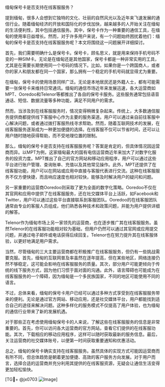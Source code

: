 缅甸保号卡是否支持在线客服服务？

提到缅甸，很多人会想到它独特的文化、壮丽的自然风光以及近年来飞速发展的通信行业。随着缅甸经济的开放和国际化的步伐加快，越来越多的人开始关注在缅甸的生活便利性，其中包括通信服务。其中，保号卡作为一种重要的通信工具，在缅甸的使用率日益增长。然而，对于许多用户来说，有一个问题始终困扰着他们：缅甸的保号卡是否支持在线客服服务呢？本文将围绕这一问题展开详细探讨。

首先，我们需要明确什么是保号卡。保号卡，顾名思义，就是用来保持手机号码不变的一种SIM卡。无论是在缅甸还是其他国家，保号卡都是一种非常实用的工具，尤其是在需要长期使用同一个号码的情况下。比如，如果你是一个跨国商人，或者你的家人和朋友都在同一个国家，那么拥有一个稳定的手机号码就显得尤为重要。

在缅甸，保号卡的使用场景同样广泛。无论是本地居民还是外籍人士，都有可能需要一张保号卡来维持日常通讯。缅甸的通信市场近年来发展迅速，各大运营商如MPT、Ooredoo和Telenor等都推出了各自的保号卡服务。这些服务通常包括语音通话、短信、数据流量等多种功能，满足不同用户的需求。

然而，当涉及到在线客服服务时，情况变得稍微复杂起来。传统上，大多数通信服务提供商都提供线下客服中心作为主要的服务渠道。用户可以通过亲自前往客服中心解决问题，或者通过拨打客服热线寻求帮助。然而，随着互联网技术的发展，在线客服服务逐渐成为一种更加便捷的选择。在线客服不仅可以节省时间，还可以让用户随时随地获得帮助，而不受地理位置的限制。

那么，缅甸的保号卡是否支持在线客服服务呢？答案是肯定的，但具体情况因运营商而异。以MPT为例，这家缅甸最大的国有电信运营商近年来加大了对数字化服务的投资力度。MPT推出了自己的官方网站和移动应用程序，用户可以通过这些平台进行账户管理、查询账单、充值以及其他常见操作。此外，MPT还提供了在线客服功能，用户可以在网站或应用中直接与客服代表进行交流。这种在线客服服务不仅方便快捷，而且响应速度也相对较快，能够及时解决用户的疑问和问题。

另一家重要的运营商Ooredoo则采取了更为全面的数字化策略。Ooredoo不仅在其官网和应用中提供了在线客服服务，还在社交媒体平台上活跃，如Facebook和Twitter，用户可以通过这些平台直接联系到客服团队。Ooredoo的在线客服团队通常由专业的客服人员组成，他们熟悉各种技术和政策问题，并能为用户提供详细的解答。

Telenor作为缅甸市场上另一家领先的运营商，也在逐步推广其在线客服服务。虽然Telenor的在线客服功能相对较为基础，但用户仍然可以通过其官网或应用提交问题，并通过电子邮件或电话获得后续回复。Telenor也在努力提升其在线客服体验，以更好地满足用户需求。

当然，尽管缅甸的三大主要运营商都在积极推广在线客服服务，但仍有一些挑战需要克服。首先，缅甸的互联网普及率虽然在逐年提高，但在某些地区，网络连接仍然不够稳定，这可能会影响在线客服服务的质量。其次，部分用户可能更倾向于传统的线下服务方式，因为他们习惯于面对面的沟通。此外，语言障碍也可能成为在线客服服务的一个障碍，因为缅甸是一个多民族国家，不同的地区可能使用不同的语言。

不过，总体来看，缅甸的保号卡用户已经可以通过多种方式享受到在线客服服务带来的便利。无论是通过官方网站、移动应用，还是社交媒体平台，用户都能找到适合自己的途径来解决问题。这种多样化的服务模式不仅提高了用户体验，也为缅甸的通信行业带来了新的发展机遇。

对于那些正在考虑使用缅甸保号卡的人来说，了解这些在线客服服务的信息是非常重要的。首先，你可以访问各大运营商的官方网站，查看它们提供的在线客服功能。其次，下载相应的移动应用程序，这样可以随时获取最新的服务信息。最后，关注运营商的社交媒体账号，以便第一时间获取重要通知和优惠活动。

总之，缅甸的保号卡确实支持在线客服服务。虽然具体的实现方式可能因运营商而有所不同，但总体趋势是朝着更加便捷、高效的客户服务方向发展。对于用户而言，选择合适的运营商并充分利用其提供的在线客服资源，无疑会让通信生活变得更加轻松愉快。

[TG💪+ @jx0703 ![Image](https://github.com/user-attachments/assets/dbca1d08-cadb-493c-b0ec-ad6f7a83f270)]